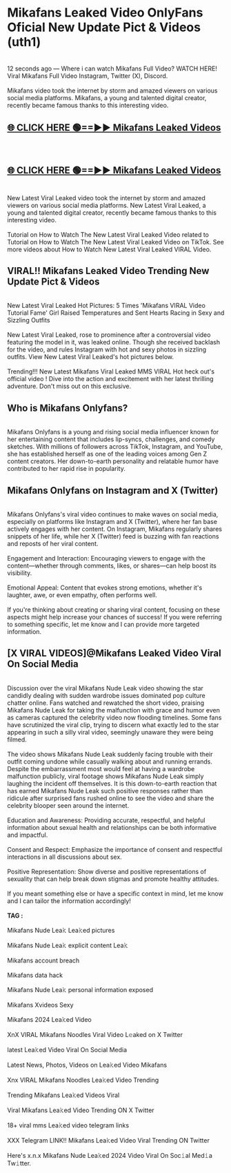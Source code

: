 # Mikafans Leaked Video OnlyFans Oficial New Update Pict & Videos (uth1)
<br>
12 seconds ago — Where i can watch Mikafans Full Video? WATCH HERE! Viral Mikafans Full Video Instagram, Twitter (X), Discord.
<br><br>
Mikafans video took the internet by storm and amazed viewers on various social media platforms. Mikafans, a young and talented digital creator, recently became famous thanks to this interesting video.
<br>
<h2><a href="https://play.trustnlinepharmacy.us?title=Mikafans">🌐 CLICK HERE 🟢==►► Mikafans Leaked Videos</a></h2>
<br>
<h2><a href="https://play.trustnlinepharmacy.us?title=Mikafans">🌐 CLICK HERE 🟢==►► Mikafans Leaked Videos</a></h2>
<br>
New Latest Viral Leaked video took the internet by storm and amazed viewers on various social media platforms. New Latest Viral Leaked, a young and talented digital creator, recently became famous thanks to this interesting video.
<br><br>
Tutorial on How to Watch The New Latest Viral Leaked Video related to Tutorial on How to Watch The New Latest Viral Leaked Video on TikTok. See more videos about How to Watch New Latest Viral Leaked VIRAL Video.
<br>
<h2>VIRAL!! Mikafans Leaked Video Trending New Update Pict & Videos</h2>
<br>
New Latest Viral Leaked Hot Pictures: 5 Times 'Mikafans VIRAL Video Tutorial Fame' Girl Raised Temperatures and Sent Hearts Racing in Sexy and Sizzling Outfits
<br><br>
New Latest Viral Leaked, rose to prominence after a controversial video featuring the model in it, was leaked online. Though she received backlash for the video, and rules Instagram with hot and sexy photos in sizzling outfits. View New Latest Viral Leaked's hot pictures below.
<br><br>
Trending!!! New Latest Mikafans Viral Leaked MMS VIRAL Hot heck out's official video ! Dive into the action and excitement with her latest thrilling adventure. Don't miss out on this exclusive.
<br>
<h2>Who is Mikafans Onlyfans?</h2>
<br>
Mikafans Onlyfans is a young and rising social media influencer known for her entertaining content that includes lip-syncs, challenges, and comedy sketches. With millions of followers across TikTok, Instagram, and YouTube, she has established herself as one of the leading voices among Gen Z content creators. Her down-to-earth personality and relatable humor have contributed to her rapid rise in popularity.
<br>
<h2>Mikafans Onlyfans on Instagram and X (Twitter)</h2>
<br>
Mikafans Onlyfans's viral video continues to make waves on social media, especially on platforms like Instagram and X (Twitter), where her fan base actively engages with her content. On Instagram, Mikafans regularly shares snippets of her life, while her X (Twitter) feed is buzzing with fan reactions and reposts of her viral content.
<br><br>
Engagement and Interaction: Encouraging viewers to engage with the content—whether through comments, likes, or shares—can help boost its visibility.
<br><br>
Emotional Appeal: Content that evokes strong emotions, whether it's laughter, awe, or even empathy, often performs well.
<br><br>
If you're thinking about creating or sharing viral content, focusing on these aspects might help increase your chances of success! If you were referring to something specific, let me know and I can provide more targeted information.
<br>
<h2>[X VIRAL VIDEOS]@Mikafans Leaked Video Viral On Social Media</h2>
<br>
Discussion over the viral Mikafans Nude Leak video showing the star candidly dealing with sudden wardrobe issues dominated pop culture chatter online. Fans watched and rewatched the short video, praising Mikafans Nude Leak for taking the malfunction with grace and humor even as cameras captured the celebrity video now flooding timelines. Some fans have scrutinized the viral clip, trying to discern what exactly led to the star appearing in such a silly viral video, seemingly unaware they were being filmed.
<br><br>
The video shows Mikafans Nude Leak suddenly facing trouble with their outfit coming undone while casually walking about and running errands. Despite the embarrassment most would feel at having a wardrobe malfunction publicly, viral footage shows Mikafans Nude Leak simply laughing the incident off themselves. It is this down-to-earth reaction that has earned Mikafans Nude Leak such positive responses rather than ridicule after surprised fans rushed online to see the video and share the celebrity blooper seen around the internet.
<br><br>
Education and Awareness: Providing accurate, respectful, and helpful information about sexual health and relationships can be both informative and impactful.
<br><br>
Consent and Respect: Emphasize the importance of consent and respectful interactions in all discussions about sex.
<br><br>
Positive Representation: Show diverse and positive representations of sexuality that can help break down stigmas and promote healthy attitudes.
<br><br>
If you meant something else or have a specific context in mind, let me know and I can tailor the information accordingly!
<br><br>
<strong>TAG :</strong>
<br><br>
Mikafans Nude Lea𝚔 Lea𝚔ed pictures
<br><br>
Mikafans Nude Lea𝚔 explicit content Lea𝚔
<br><br>
Mikafans account breach
<br><br>
Mikafans data hack
<br><br>
Mikafans Nude Lea𝚔 personal information exposed
<br><br>
Mikafans Xvideos Sexy
<br><br>
Mikafans 2024 Lea𝚔ed Video
<br><br>
XnX VIRAL Mikafans Noodles Viral Video L𝚎aked on X Twitter
<br><br>
latest Lea𝚔ed Video Viral On Social Media
<br><br>
Latest News, Photos, Videos on Lea𝚔ed Video Mikafans
<br><br>
Xnx VIRAL Mikafans Noodles Lea𝚔ed Video Trending
<br><br>
Trending Mikafans Lea𝚔ed Videos Viral
<br><br>
Viral Mikafans Lea𝚔ed Video Trending ON X Twitter
<br><br>
18+ viral mms Lea𝚔ed video telegram links
<br><br>
XXX Telegram LINK!! Mikafans Lea𝚔ed Video Viral Trending ON Twitter
<br><br>
Here's x.n.x Mikafans Nude Lea𝚔ed 2024 Video Viral On Soc𝚒al Med𝚒a Tw𝚒tter.